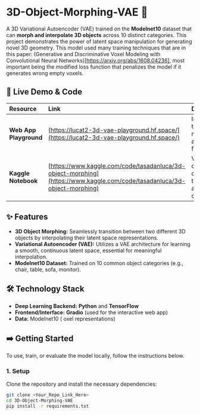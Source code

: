 # 3D-Object-Morphing-VAE 🤖

A 3D Variational Autoencoder (VAE) trained on the **Modelnet10** dataset that can **morph and interpolate 3D objects** across 10 distinct categories. This project demonstrates the power of latent space manipulation for generating novel 3D geometry. This model used many training techniques that are in this paper: (Generative and Discriminative Voxel Modeling with Convolutional Neural Networks)[https://arxiv.org/abs/1608.04236], most important being the modified loss function that penalizes the model if it generates wrong empty voxels.

## 🚀 Live Demo & Code

| Resource | Link | Description |
| :--- | :--- | :--- |
| **Web App Playground** | [https://lucat2-3d-vae-playground.hf.space/](https://lucat2-3d-vae-playground.hf.space/) | Interact with the trained model using a **Gradio** frontend. |
| **Kaggle Notebook** | [https://www.kaggle.com/code/tasadanluca/3d-object-morphing](https://www.kaggle.com/code/tasadanluca/3d-object-morphing) | View the complete development, training, and analysis code. |

## ✨ Features

* **3D Object Morphing:** Seamlessly transition between two different 3D objects by interpolating their latent space representations.
* **Variational Autoencoder (VAE):** Utilizes a VAE architecture for learning a smooth, continuous latent space, essential for meaningful interpolation.
* **Modelnet10 Dataset:** Trained on 10 common object categories (e.g., chair, table, sofa, monitor).

## 🛠️ Technology Stack

* **Deep Learning Backend:** **Python** and **TensorFlow**
* **Frontend/Interface:** **Gradio** (used for the interactive web app)
* **Data:** Modelnet10 ( oxel representations)

## ➡️ Getting Started

To use, train, or evaluate the model locally, follow the instructions below.

### 1. Setup

Clone the repository and install the necessary dependencies:

```bash
git clone <Your_Repo_Link_Here>
cd 3D-Object-Morphing-VAE
pip install -r requirements.txt
